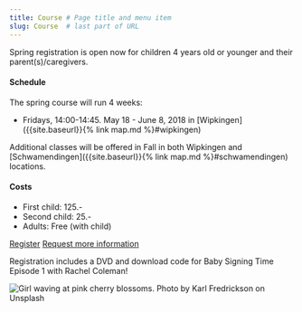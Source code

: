```yaml
---
title: Course # Page title and menu item
slug: Course  # last part of URL
---
```

<div class="row">
    <div class="col-lg-8 col-md-6" markdown="1">   
Spring registration is open now for children 4 years old or younger and their parent(s)/caregivers.

#### Schedule
The spring course will run 4 weeks:

- Fridays, 14:00-14:45. May 18 - June 8, 2018 in [Wipkingen]({{site.baseurl}}{% link map.md %}#wipkingen)

Additional classes will be offered in Fall in both Wipkingen and [Schwamendingen]({{site.baseurl}}{% link map.md %}#schwamendingen) locations.

#### Costs
- First child: 125.-
- Second child: 25.-
- Adults: Free (with child)

<a href="{{site.baseurl}}{% link signingtime/register.html %}" class="btn btn-primary mr-2" role="button">Register</a>
<a href="{{site.baseurl}}{% link contact.html %}" role="button" class="btn btn-primary">Request more information</a>

Registration includes a DVD and download code for Baby Signing Time Episode 1 with Rachel Coleman!

</div>
<div class="col-lg-4 col-md-6">
    <!-- 
    Karl Fredrickson (https://unsplash.com/photos/GEJxI_QRPwM?utm_source=unsplash&utm_medium=referral&utm_content=creditCopyText)
    Unsplash (https://unsplash.com/collections/204878/hannahrayna-agaist-the-world?utm_source=unsplash&utm_medium=referral&utm_content=creditCopyText)
    -->
    <img alt="Girl waving at pink cherry blossoms. Photo by Karl Fredrickson on Unsplash" src="{{site.baseurl}}{% link images/karl-fredrickson-74973-unsplash_600x900.jpg %}" class="img-fluid" />
</div>
</div>
